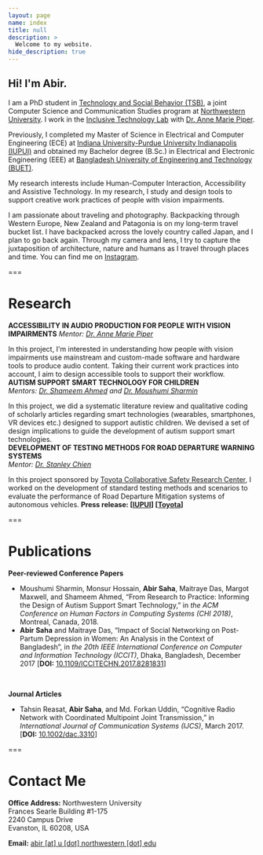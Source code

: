 ```yaml
---
layout: page
name: index
title: null
description: >
  Welcome to my website.
hide_description: true
---
```


## Hi! I'm Abir.
I am a PhD student in [Technology and Social Behavior (TSB)](http://tsb.northwestern.edu/), a joint Computer Science and Communication Studies program at [Northwestern University](http://www.northwestern.edu/). I work in the [Inclusive Technology Lab](http://inclusive.northwestern.edu/) with [Dr. Anne Marie Piper](http://ampiper.soc.northwestern.edu/).

Previously, I completed my Master of Science in Electrical and Computer Engineering (ECE) at [Indiana University-Purdue University Indianapolis (IUPUI)](http://www.iupui.edu) and obtained my Bachelor degree (B.Sc.) in Electrical and Electronic Engineering (EEE) at [Bangladesh University of Engineering and Technology (BUET)](http://www.buet.ac.bd/).

My research interests include Human-Computer Interaction, Accessibility and Assistive Technology. In my research, I study and design tools to support creative work practices of people with vision impairments.

I am passionate about traveling and photography. Backpacking through Western Europe, New Zealand and Patagonia is on my long-term travel bucket list. I have backpacked across the lovely country called Japan, and I plan to go back again. Through my camera and lens, I try to capture the juxtaposition of architecture, nature and humans as I travel through places and time. You can find me on [Instagram](http://instagram.com/abirsaha_).

===

# Research
**ACCESSIBILITY IN AUDIO PRODUCTION FOR PEOPLE WITH VISION IMPAIRMENTS**
*Mentor: [Dr. Anne Marie Piper](https://ampiper.soc.northwestern.edu/)*

In this project, I'm interested in understanding how people with vision impairments use mainstream and custom-made software and hardware tools to produce audio content. Taking their current work practices into account, I aim to design accessible tools to support their workflow.
<br/>
**AUTISM SUPPORT SMART TECHNOLOGY FOR CHILDREN**    
*Mentors:  [Dr. Shameem Ahmed](https://facultyweb.cs.wwu.edu/~ahmeds/)  and  [Dr. Moushumi Sharmin](https://facultyweb.cs.wwu.edu/~sharmim/)*

In this project, we did a systematic literature review and qualitative coding of scholarly articles regarding smart technologies (wearables, smartphones, VR devices etc.) designed to support autistic children. We devised a set of design implications to guide the development of autism support smart technologies.
<br/>
**DEVELOPMENT OF TESTING METHODS FOR ROAD DEPARTURE WARNING SYSTEMS**  
*Mentor:  [Dr. Stanley Chien](http://www.engr.iupui.edu/main/people/detail.php?id=schien)*

In this project sponsored by  [Toyota Collaborative Safety Research Center](https://www.toyota.com/csrc/), I worked on the development of standard testing methods and scenarios to evaluate the performance of Road Departure Mitigation systems of autonomous vehicles.
**Press release: [[IUPUI](https://news.iu.edu/stories/2017/06/iupui/releases/20-tasi-toyota-autonomous-vehicles.html)] [[Toyota](http://toyotanews.pressroom.toyota.com/releases/toyotas+collaborative+safety+research+center+launches+new+research+tracks+study+autonomous.htm)]**

===

# Publications
**Peer-reviewed  Conference Papers**
 - Moushumi Sharmin, Monsur Hossain, **Abir Saha**, Maitraye Das, Margot Maxwell, and Shameem Ahmed, “From ​Research ​to Practice: ​Informing ​the ​Design ​of Autism ​Support ​Smart ​Technology,” in *the ACM Conference on Human Factors in Computing Systems (CHI 2018)*, Montreal, Canada, 2018.
 - **Abir Saha** and Maitraye Das, “Impact of Social Networking on Post-Partum Depression in Women: An Analysis in the Context of Bangladesh”, in  *the 20th IEEE International Conference on Computer and Information Technology (ICCIT)*, Dhaka, Bangladesh, December 2017 [**DOI:**  [10.1109/ICCITECHN.2017.8281831](https://doi.org/10.1109/ICCITECHN.2017.8281831)]
<br>

**Journal Articles**

 - Tahsin Reasat, **Abir Saha**, and Md. Forkan Uddin, “Cognitive Radio Network with Coordinated Multipoint Joint Transmission,” in *International Journal of Communication Systems (IJCS)*, March 2017. [**DOI:**  [10.1002/dac.3310](http://onlinelibrary.wiley.com/doi/10.1002/dac.3310/abstract)]

===

# Contact Me
**Office Address:**
Northwestern University  
Frances Searle Building  #1-175  
2240 Campus Drive  
Evanston, IL 60208, USA

**Email:**
<ins>abir [at] u [dot] northwestern [dot] edu<ins/>

